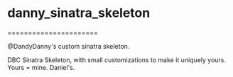 # danny_sinatra_skeleton
======================

@DandyDanny's custom sinatra skeleton.

DBC Sinatra Skeleton, with small customizations to make it uniquely yours.
Yours = mine. Daniel's.

